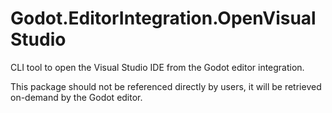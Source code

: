 # Godot.EditorIntegration.OpenVisualStudio

CLI tool to open the Visual Studio IDE from the Godot editor integration.

This package should not be referenced directly by users, it will be retrieved on-demand by the Godot editor.
